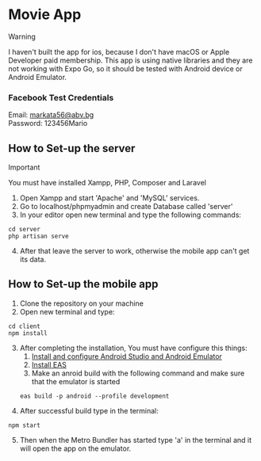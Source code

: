 # Movie App

> [!WARNING]
> I haven't built the app for ios, because I don't have macOS or Apple Developer paid membership. This app is using
native libraries and they are not working with Expo Go, so it should be tested with Android device or Android Emulator.

### Facebook Test Credentials
Email: markata56@abv.bg <br />
Password: 123456Mario

## How to Set-up the server

> [!IMPORTANT]  
> You must have installed Xampp, PHP, Composer and Laravel

1. Open Xampp and start 'Apache' and 'MySQL' services.
2. Go to localhost/phpmyadmin and create Database called 'server'
3. In your editor open new terminal and type the following commands:
```
cd server
php artisan serve
```
4. After that leave the server to work, otherwise the mobile app can't get its data.

## How to Set-up the mobile app
1. Clone the repository on your machine
2. Open new terminal and type:
```
cd client
npm install
```
3. After completing the installation, You must have configure this things:
    1. [Install and configure Android Studio and Android Emulator](https://docs.expo.dev/workflow/android-studio-emulator/)
    2. [Install EAS](https://docs.expo.dev/build/setup/)
    3. Make an anroid build with the following command and make sure that the emulator is started
    ```
    eas build -p android --profile development
    ```
4. After successful build type in the terminal:
```
npm start
```
5. Then when the Metro Bundler has started type 'a' in the terminal and it will open the app on the emulator.